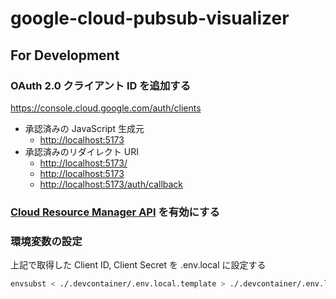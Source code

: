 # google-cloud-pubsub-visualizer

## For Development

### OAuth 2.0 クライアント ID を追加する

<https://console.cloud.google.com/auth/clients>

- 承認済みの JavaScript 生成元
  - <http://localhost:5173>
- 承認済みのリダイレクト URI
  - <http://localhost:5173/>
  - <http://localhost:5173>
  - <http://localhost:5173/auth/callback>

### [Cloud Resource Manager API](https://console.cloud.google.com/marketplace/product/google/cloudresourcemanager.googleapis.com) を有効にする

### 環境変数の設定

上記で取得した Client ID, Client Secret を .env.local に設定する

```sh
envsubst < ./.devcontainer/.env.local.template > ./.devcontainer/.env.local
```
